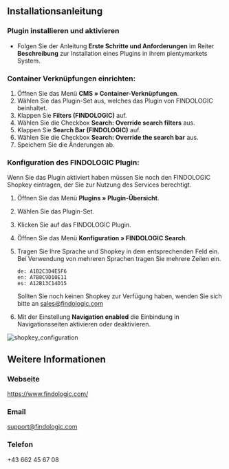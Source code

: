 ## Installationsanleitung
 
### Plugin installieren und aktivieren

* Folgen Sie der Anleitung **Erste Schritte und Anforderungen** im Reiter **Beschreibung** zur Installation eines Plugins in ihrem plentymarkets System.

### Container Verknüpfungen einrichten: 

1. Öffnen Sie das Menü **CMS » Container-Verknüpfungen**.
2. Wählen Sie das Plugin-Set aus, welches das Plugin von FINDOLOGIC beinhaltet.
3. Klappen Sie **Filters (FINDOLOGIC)** auf.
4. Wählen Sie die Checkbox **Search: Override search filters** aus.
5. Klappen Sie **Search Bar (FINDOLOGIC)** auf.
6. Wählen Sie die Checkbox **Search: Override the search bar** aus.
7. Speichern Sie die Änderungen ab.
 
### Konfiguration des FINDOLOGIC Plugin:

Wenn Sie das Plugin aktiviert haben müssen Sie noch den FINDOLOGIC Shopkey eintragen, der Sie zur Nutzung des Services berechtigt.

1. Öffnen Sie das Menü **Plugins » Plugin-Übersicht**.
2. Wählen Sie das Plugin-Set.
3. Klicken Sie auf das FINDOLOGIC Plugin.
4. Öffnen Sie das Menü **Konfiguration » FINDOLOGIC Search**.
5. Tragen Sie Ihre Sprache und Shopkey in dem entsprechenden Feld ein. Bei Verwendung von mehreren Sprachen tragen Sie mehrere Zeilen ein.
   ```
   de: A1B2C3D4E5F6
   en: A7B8C9D10E11
   es: A12B13C14D15
   ``` 
   Sollten Sie noch keinen Shopkey zur Verfügung haben, wenden Sie sich bitte an [sales@findologic.com](mailto:sales@findologic.com)

6. Mit der Einstellung **Navigation enabled** die Einbindung in Navigationsseiten aktivieren oder deaktivieren.

![shopkey_configuration](shopkey_config_de.png)
 
 
## Weitere Informationen

### Webseite
 
https://www.findologic.com/
 
### Email
 
support@findologic.com
 
### Telefon
 
+43 662 45 67 08
